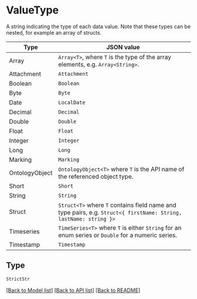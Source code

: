 # ValueType

A string indicating the type of each data value. Note that these types can be nested, for example an array of
structs.

| Type                | JSON value                                                                                                        |
|---------------------|-------------------------------------------------------------------------------------------------------------------|
| Array               | `Array<T>`, where `T` is the type of the array elements, e.g. `Array<String>`.                                    |
| Attachment          | `Attachment`                                                                                                      |
| Boolean             | `Boolean`                                                                                                         |
| Byte                | `Byte`                                                                                                            |
| Date                | `LocalDate`                                                                                                       |
| Decimal             | `Decimal`                                                                                                         |
| Double              | `Double`                                                                                                          |
| Float               | `Float`                                                                                                           |
| Integer             | `Integer`                                                                                                         |
| Long                | `Long`                                                                                                            |
| Marking             | `Marking`                                                                                                         |
| OntologyObject      | `OntologyObject<T>` where `T` is the API name of the referenced object type.                                      |
| Short               | `Short`                                                                                                           |
| String              | `String`                                                                                                          |
| Struct              | `Struct<T>` where `T` contains field name and type pairs, e.g. `Struct<{ firstName: String, lastName: string }>`  |
| Timeseries          | `TimeSeries<T>` where `T` is either `String` for an enum series or `Double` for a numeric series.                 |
| Timestamp           | `Timestamp`                                                                                                       |


## Type
```python
StrictStr
```


[[Back to Model list]](../../../README.md#models-v2-link) [[Back to API list]](../../../README.md#documentation-for-api-endpoints) [[Back to README]](../../../README.md)
